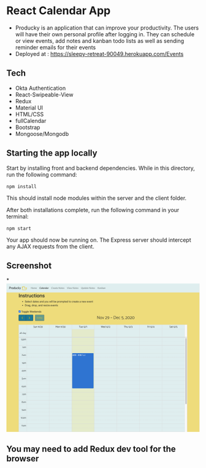 # React Calendar App

* Producky is an application that can improve your productivity. The users will have their own personal profile after logging in. They can schedule or view events, add notes and  kanban todo lists as well as sending reminder emails for their events
* Deployed at : https://sleepy-retreat-90049.herokuapp.com/Events

## Tech
* Okta Authentication
* React-Swipeable-View
* Redux
* Material UI
* HTML/CSS
* fullCalendar
* Bootstrap
* Mongoose/Mongodb

## Starting the app locally

Start by installing front and backend dependencies. While in this directory, run the following command:

```
npm install
```

This should install node modules within the server and the client folder.

After both installations complete, run the following command in your terminal:

```
npm start
```

Your app should now be running on. The Express server should intercept any AJAX requests from the client.
## Screenshot
*![alt text](./Desk.png)
## You may need to add Redux dev tool for the browser 
